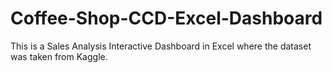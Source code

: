 # Coffee-Shop-CCD-Excel-Dashboard
This is a Sales Analysis Interactive Dashboard in Excel where the dataset was taken from Kaggle.
